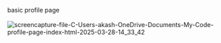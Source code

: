 basic profile page <br><br>
![screencapture-file-C-Users-akash-OneDrive-Documents-My-Code-profile-page-index-html-2025-03-28-14_33_42](https://github.com/user-attachments/assets/e6ff2abb-f4af-4592-ba92-aba36af8b6dc)
